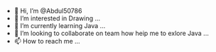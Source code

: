 - 👋 Hi, I’m @Abdul50786
- 👀 I’m interested in Drawing ...
- 🌱 I’m currently learning Java ...
- 💞️ I’m looking to collaborate on  team how heip me to exlore Java ...
- 📫 How to reach me ...

<!---
Abdul50786/Abdul50786 is a ✨ special ✨ repository because its `README.md` (this file) appears on your GitHub profile.
You can click the Preview link to take a look at your changes.
--->
